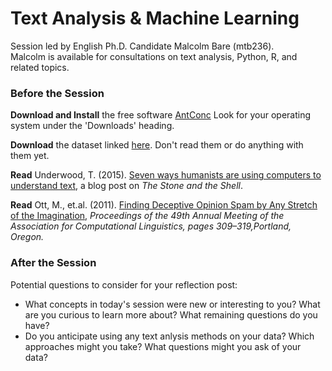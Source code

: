 
# Text Analysis & Machine Learning  
  
Session led by English Ph.D. Candidate Malcolm Bare (mtb236).  
Malcolm is available for consultations on text analysis, Python, R, and related topics.  

### Before the Session  

**Download and Install** the free software [AntConc](http://www.laurenceanthony.net/software/antconc/)
Look for your operating system under the 'Downloads' heading.

**Download** the dataset linked [here](https://drive.google.com/drive/folders/1Ez7OAh1opvfHogLPWWCu1KBj8L2Md-Tx?usp=sharing). Don't read them or do anything with them yet.

**Read** Underwood, T. (2015). [Seven ways humanists are using computers to understand text](https://tedunderwood.com/2015/06/04/seven-ways-humanists-are-using-computers-to-understand-text/), a blog post on *The Stone and the Shell*.

**Read** Ott, M., et.al. (2011). [Finding Deceptive Opinion Spam by Any Stretch of the Imagination](https://dl.acm.org/doi/pdf/10.5555/2002472.2002512?download=true), *Proceedings of the 49th Annual Meeting of the Association for Computational Linguistics, pages 309–319,Portland, Oregon.*


### After the Session
  
Potential questions to consider for your reflection post:  
* What concepts in today's session were new or interesting to you? What are you curious to learn more about? What remaining questions do you have?  
* Do you anticipate using any text anlysis methods on your data? Which approaches might you take? What questions might you ask of your data?   
  

